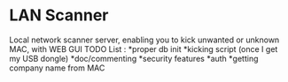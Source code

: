 # LAN Scanner
Local network scanner server, enabling you to kick unwanted or unknown MAC, with WEB GUI
TODO List : 
*proper db init
*kicking script (once I get my USB dongle)
*doc/commenting
*security features
*auth
*getting company name from MAC
